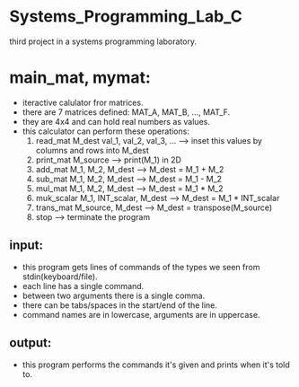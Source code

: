 # Systems_Programming_Lab_C
third project in a systems programming laboratory.

# main_mat, mymat:
* iteractive calulator fror matrices.
* there are 7 matrices defined: MAT_A, MAT_B, ..., MAT_F.
* they are 4x4 and can hold real numbers as values.
* this calculator can perform these operations:
    1. read_mat M_dest val_1, val_2, val_3, ... --> inset this values by columns and rows into M_dest
    2. print_mat M_source --> print(M_1) in 2D
    3. add_mat M_1, M_2, M_dest --> M_dest = M_1 + M_2
    4. sub_mat M_1, M_2, M_dest --> M_dest = M_1 - M_2
    5. mul_mat M_1, M_2, M_dest --> M_dest = M_1 * M_2
    6. muk_scalar M_1, INT_scalar, M_dest --> M_dest = M_1 * INT_scalar
    7. trans_mat M_source, M_dest --> M_dest = transpose(M_source)
    8. stop --> terminate the program

## input:
* this program gets lines of commands of the types we seen from stdin(keyboard/file).
* each line has a single command.
* between two arguments there is a single comma.
* there can be tabs/spaces in the start/end of the line.
* command names are in lowercase, arguments are in uppercase.

## output:
* this program performs the commands it's given and prints when it's told to.
